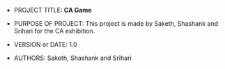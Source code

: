 
- PROJECT TITLE:
**CA Game**

- PURPOSE OF PROJECT: 
This project is made by Saketh, Shashank and Srihari for the CA exhibition. 

- VERSION or DATE: 1.0 
- AUTHORS: Saketh, Shashank and Srihari

